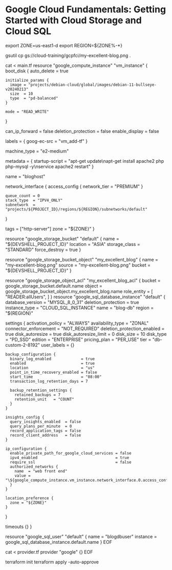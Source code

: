 # Google Cloud Fundamentals: Getting Started with Cloud Storage and Cloud SQL
export ZONE=us-east1-d
export REGION=${ZONE%-*}

gsutil cp gs://cloud-training/gcpfci/my-excellent-blog.png .

cat <<EOF > main.tf
resource "google_compute_instance" "vm_instance" {
  boot_disk {
    auto_delete = true

    initialize_params {
      image = "projects/debian-cloud/global/images/debian-11-bullseye-v20240213"
      size  = 10
      type  = "pd-balanced"
    }

    mode = "READ_WRITE"
  }

  can_ip_forward      = false
  deletion_protection = false
  enable_display      = false

  labels = {
    goog-ec-src = "vm_add-tf"
  }

  machine_type = "e2-medium"

  metadata = {
    startup-script = "apt-get update\napt-get install apache2 php php-mysql -y\nservice apache2 restart"
  }

  name = "bloghost"

  network_interface {
    access_config {
      network_tier = "PREMIUM"
    }

    queue_count = 0
    stack_type  = "IPV4_ONLY"
    subnetwork  = "projects/${PROJECT_ID}/regions/${REGION}/subnetworks/default"
  }

  tags = ["http-server"]
  zone = "${ZONE}"
}

resource "google_storage_bucket" "default" {
  name          = "${DEVSHELL_PROJECT_ID}"
  location      = "ASIA"
  storage_class = "STANDARD"
  force_destroy = true
}

resource "google_storage_bucket_object" "my_excellent_blog" {
  name   = "my-excellent-blog.png"
  source = "my-excellent-blog.png"
  bucket = "${DEVSHELL_PROJECT_ID}"
}

resource "google_storage_object_acl" "my_excellent_blog_acl" {
  bucket = google_storage_bucket.default.name
  object = google_storage_bucket_object.my_excellent_blog.name
  role_entity = [
    "READER:allUsers",
  ]
}
resource "google_sql_database_instance" "default" {
  database_version    = "MYSQL_8_0_31"
  deletion_protection = true
  instance_type       = "CLOUD_SQL_INSTANCE"
  name                = "blog-db"
  region              = "${REGION}"

  settings {
    activation_policy           = "ALWAYS"
    availability_type           = "ZONAL"
    connector_enforcement       = "NOT_REQUIRED"
    deletion_protection_enabled = true
    disk_autoresize             = true
    disk_autoresize_limit       = 0
    disk_size                   = 10
    disk_type                   = "PD_SSD"
    edition                     = "ENTERPRISE"
    pricing_plan                = "PER_USE"
    tier                        = "db-custom-2-8192"
    user_labels                 = {}

    backup_configuration {
      binary_log_enabled             = true
      enabled                        = true
      location                       = "us"
      point_in_time_recovery_enabled = false
      start_time                     = "08:00"
      transaction_log_retention_days = 7

      backup_retention_settings {
        retained_backups = 7
        retention_unit   = "COUNT"
      }
    }

    insights_config {
      query_insights_enabled  = false
      query_plans_per_minute  = 0
      record_application_tags = false
      record_client_address   = false
    }

    ip_configuration {
      enable_private_path_for_google_cloud_services = false
      ipv4_enabled                                  = true
      require_ssl                                   = false
      authorized_networks {
        name  = "web front end"
        value = "\${google_compute_instance.vm_instance.network_interface.0.access_config.0.nat_ip}/32"
      }
    }

    location_preference {
      zone = "${ZONE}"
    }
  }

  timeouts {}
}

resource "google_sql_user" "default" {
  name     = "blogdbuser"
  instance = google_sql_database_instance.default.name
}
EOF

cat <<EOF > provider.tf
provider "google" {}
EOF

terraform init
terraform apply -auto-approve